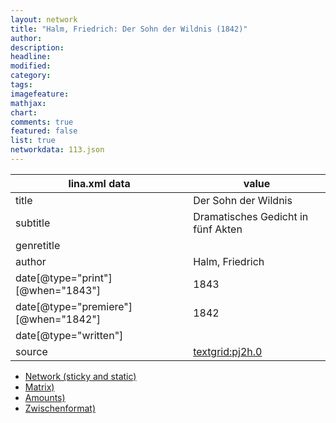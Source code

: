 ```yaml
---
layout: network
title: "Halm, Friedrich: Der Sohn der Wildnis (1842)"
author:
description:
headline:
modified:
category:
tags:
imagefeature: 
mathjax: 
chart: 
comments: true
featured: false
list: true
networkdata: 113.json
---
```

lina.xml data  | value
------------- | -------------
title|Der Sohn der Wildnis
subtitle|Dramatisches Gedicht in fünf Akten
genretitle|
author|Halm, Friedrich
date[@type="print"][@when="1843"]|1843
date[@type="premiere"][@when="1842"]|1842
date[@type="written"]|
source|[textgrid:pj2h.0](https://textgridlab.org/1.0/tgcrud-public/rest/textgrid:pj2h.0/data)



* [Network (sticky and static)](/linas/network113)
* [Matrix)](/linas/matrix113)
* [Amounts)](/linas/amount113)
* [Zwischenformat)](/linas/lina113 )
